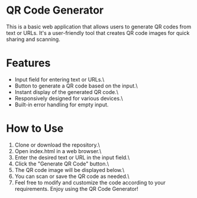 # QR Code Generator
This is a basic web application that allows users to generate QR codes from text or URLs. It's a user-friendly tool that creates QR code images for quick sharing and scanning.

# Features
* Input field for entering text or URLs.\
* Button to generate a QR code based on the input.\
* Instant display of the generated QR code.\
* Responsively designed for various devices.\
* Built-in error handling for empty input.

# How to Use
1. Clone or download the repository.\
2. Open index.html in a web browser.\
3. Enter the desired text or URL in the input field.\
4. Click the "Generate QR Code" button.\
5. The QR code image will be displayed below.\
6. You can scan or save the QR code as needed.\
7. Feel free to modify and customize the code according to your requirements. Enjoy using the QR Code Generator!
